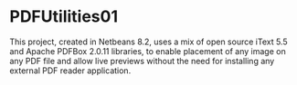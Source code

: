 # PDFUtilities01
This project, created in Netbeans 8.2, uses a mix of open source iText 5.5 and Apache PDFBox 2.0.11 libraries, to enable placement of any image on any PDF file and allow live previews without the need for installing any external PDF reader application.

